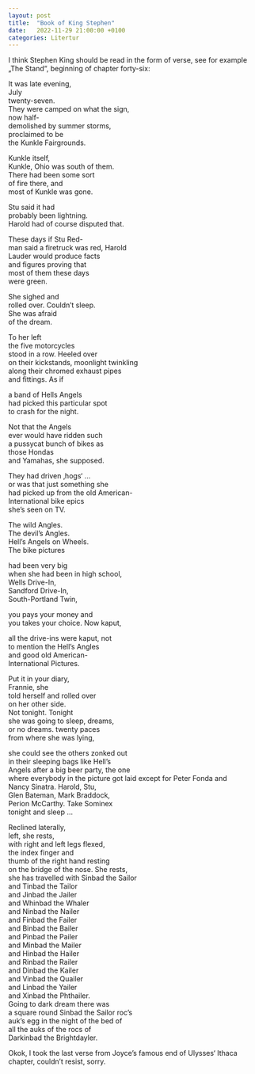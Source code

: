 ```yaml
---
layout: post
title:  "Book of King Stephen"
date:   2022-11-29 21:00:00 +0100
categories: Litertur
---
```

I think Stephen King should be read in the form of verse, see for example „The Stand“, beginning of chapter forty-six:

It was late evening,  
July  
twenty-seven.  
They were camped on what the sign,  
now half-  
demolished by summer storms,  
proclaimed to be  
the Kunkle Fairgrounds.

Kunkle itself,  
Kunkle, Ohio was south of them.  
There had been some sort  
of fire there, and  
most of Kunkle was gone.

Stu said it had  
probably been lightning.  
Harold had 
of course disputed that.

These days if Stu Red-  
man said a firetruck was red, Harold  
Lauder would produce facts  
and figures proving that  
most of them these days  
were green.

She sighed and  
rolled over. Couldn’t sleep.  
She was afraid  
of the dream.

To her left  
the five motorcycles  
stood in a row. Heeled over  
on their kickstands, moonlight twinkling  
along their chromed exhaust pipes  
and fittings. As if

a band of Hells Angels  
had picked this particular spot  
to crash for the night.

Not that the Angels  
ever would have ridden such  
a pussycat bunch of bikes as  
those Hondas  
and Yamahas, she supposed.

They had driven ‚hogs‘ …  
or was that just something she  
had picked up from the old American-  
International bike epics  
she’s seen on TV.

The wild Angles.  
The devil’s Angles.  
Hell’s Angels on Wheels.  
The bike pictures

had been very big  
when she had been in high school,  
Wells Drive-In,  
Sandford Drive-In,  
South-Portland Twin,

you pays your money and  
you takes your choice. Now kaput,

all the drive-ins were kaput, not  
to mention the Hell’s Angles  
and good old American-  
International Pictures.

Put it in your diary,  
Frannie, she  
told herself and rolled over  
on her other side.  
Not tonight. Tonight  
she was going to sleep, dreams,  
or no dreams. twenty paces  
from where she was lying,

she could see the others zonked out  
in their sleeping bags like Hell’s  
Angels after a big beer party, the one   
where everybody in the picture got laid 
except for Peter Fonda and  
Nancy Sinatra. Harold, Stu,  
Glen Bateman, Mark Braddock,  
Perion McCarthy. Take Sominex  
tonight and sleep …

Reclined laterally,  
left, she rests,  
with right and left legs flexed,  
the index finger and  
thumb of the right hand resting  
on the bridge of the nose. She rests,  
she has travelled with Sinbad the Sailor  
and Tinbad the Tailor  
and Jinbad the Jailer  
and Whinbad the Whaler  
and Ninbad the Nailer  
and Finbad the Failer  
and Binbad the Bailer  
and Pinbad the Pailer  
and Minbad the Mailer  
and Hinbad the Hailer  
and Rinbad the Railer  
and Dinbad the Kailer  
and Vinbad the Quailer  
and Linbad the Yailer  
and Xinbad the Phthailer.  
Going to dark dream there was  
a square round Sinbad the Sailor roc’s  
auk’s egg in the night of the bed of  
all the auks of the rocs of  
Darkinbad the Brightdayler.

Okok, I took the last verse from Joyce’s famous end of Ulysses‘ Ithaca chapter, couldn’t resist, sorry.
